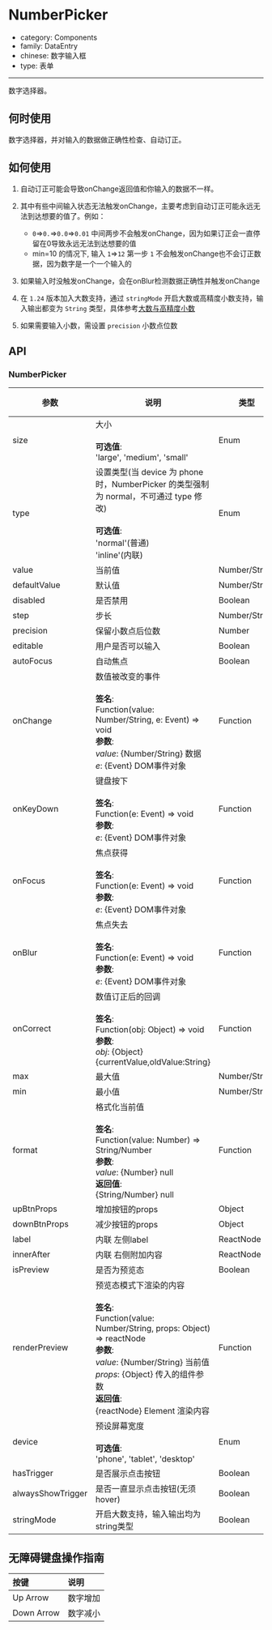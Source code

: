 # NumberPicker

-   category: Components
-   family: DataEntry
-   chinese: 数字输入框
-   type: 表单

---

数字选择器。

## 何时使用

数字选择器，并对输入的数据做正确性检查、自动订正。

## 如何使用

1.  自动订正可能会导致onChange返回值和你输入的数据不一样。

2.  其中有些中间输入状态无法触发onChange，主要考虑到自动订正可能永远无法到达想要的值了。例如：

    -   `0`=>`0.`=>`0.0`=>`0.01`  中间两步不会触发onChange，因为如果订正会一直停留在0导致永远无法到达想要的值
    -   min=10 的情况下, 输入 `1`=>`12`  第一步 `1` 不会触发onChange也不会订正数据，因为数字是一个一个输入的

3.  如果输入时没触发onChange，会在onBlur检测数据正确性并触发onChange

4.  在 `1.24` 版本加入大数支持，通过 `stringMode` 开启大数或高精度小数支持，输入输出都变为 `String` 类型，具体参考[大数与高精度小数](#bignumber-container)

5.  如果需要输入小数，需设置 `precision` 小数点位数

## API

### NumberPicker

| 参数                | 说明                                                                                                                                                                                                                    | 类型            | 默认值       | 版本支持 |
| ----------------- | --------------------------------------------------------------------------------------------------------------------------------------------------------------------------------------------------------------------- | ------------- | --------- | ---- |
| size              | 大小<br/><br/>**可选值**:<br/>'large', 'medium', 'small'                                                                                                                                                                   | Enum          | 'medium'  |      |
| type              | 设置类型(当 device 为 phone 时，NumberPicker 的类型强制为 normal，不可通过 type 修改)<br/><br/>**可选值**:<br/>'normal'(普通)<br/>'inline'(内联)                                                                                                  | Enum          | 'normal'  |      |
| value             | 当前值                                                                                                                                                                                                                   | Number/String | -         |      |
| defaultValue      | 默认值                                                                                                                                                                                                                   | Number/String | -         |      |
| disabled          | 是否禁用                                                                                                                                                                                                                  | Boolean       | -         |      |
| step              | 步长                                                                                                                                                                                                                    | Number/String | 1         |      |
| precision         | 保留小数点后位数                                                                                                                                                                                                              | Number        | 0         |      |
| editable          | 用户是否可以输入                                                                                                                                                                                                              | Boolean       | true      |      |
| autoFocus         | 自动焦点                                                                                                                                                                                                                  | Boolean       | -         |      |
| onChange          | 数值被改变的事件<br/><br/>**签名**:<br/>Function(value: Number/String, e: Event) => void<br/>**参数**:<br/>_value_: {Number/String} 数据<br/>_e_: {Event} DOM事件对象                                                                   | Function      | func.noop |      |
| onKeyDown         | 键盘按下<br/><br/>**签名**:<br/>Function(e: Event) => void<br/>**参数**:<br/>_e_: {Event} DOM事件对象                                                                                                                             | Function      | func.noop |      |
| onFocus           | 焦点获得<br/><br/>**签名**:<br/>Function(e: Event) => void<br/>**参数**:<br/>_e_: {Event} DOM事件对象                                                                                                                             | Function      | -         |      |
| onBlur            | 焦点失去<br/><br/>**签名**:<br/>Function(e: Event) => void<br/>**参数**:<br/>_e_: {Event} DOM事件对象                                                                                                                             | Function      | func.noop |      |
| onCorrect         | 数值订正后的回调<br/><br/>**签名**:<br/>Function(obj: Object) => void<br/>**参数**:<br/>_obj_: {Object} {currentValue,oldValue:String}                                                                                            | Function      | func.noop |      |
| max               | 最大值                                                                                                                                                                                                                   | Number/String | -         |      |
| min               | 最小值                                                                                                                                                                                                                   | Number/String | -         |      |
| format            | 格式化当前值<br/><br/>**签名**:<br/>Function(value: Number) => String/Number<br/>**参数**:<br/>_value_: {Number} null<br/>**返回值**:<br/>{String/Number} null<br/>                                                                | Function      | -         |      |
| upBtnProps        | 增加按钮的props                                                                                                                                                                                                            | Object        | -         |      |
| downBtnProps      | 减少按钮的props                                                                                                                                                                                                            | Object        | -         |      |
| label             | 内联 左侧label                                                                                                                                                                                                            | ReactNode     | -         |      |
| innerAfter        | 内联 右侧附加内容                                                                                                                                                                                                             | ReactNode     | -         |      |
| isPreview         | 是否为预览态                                                                                                                                                                                                                | Boolean       | -         |      |
| renderPreview     | 预览态模式下渲染的内容<br/><br/>**签名**:<br/>Function(value: Number/String, props: Object) => reactNode<br/>**参数**:<br/>_value_: {Number/String} 当前值<br/>_props_: {Object} 传入的组件参数<br/>**返回值**:<br/>{reactNode} Element 渲染内容<br/> | Function      | -         |      |
| device            | 预设屏幕宽度<br/><br/>**可选值**:<br/>'phone', 'tablet', 'desktop'                                                                                                                                                             | Enum          | -         |      |
| hasTrigger        | 是否展示点击按钮                                                                                                                                                                                                              | Boolean       | true      |      |
| alwaysShowTrigger | 是否一直显示点击按钮(无须hover)                                                                                                                                                                                                   | Boolean       | false     |      |
| stringMode        | 开启大数支持，输入输出均为string类型                                                                                                                                                                                                 | Boolean       | false     | 1.24 |

## 无障碍键盘操作指南

| 按键         | 说明   |
| :--------- | :--- |
| Up Arrow   | 数字增加 |
| Down Arrow | 数字减小 |
